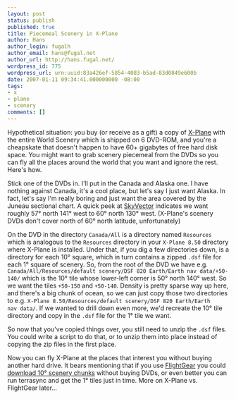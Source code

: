 ```yaml
---
layout: post
status: publish
published: true
title: Piecemeal Scenery in X-Plane
author: Hans
author_login: fugalh
author_email: hans@fugal.net
author_url: http://hans.fugal.net/
wordpress_id: 775
wordpress_url: urn:uuid:83a426ef-5854-4083-b5ad-83d0849e600b
date: 2007-01-11 09:34:41.000000000 -08:00
tags:
- x
- plane
- scenery
comments: []
---
```

<p>Hypothetical situation: you buy (or receive as a gift) a copy of <a href="http://x-plane.com">X-Plane</a> with the entire World Scenery which is shipped on 6 DVD-ROM, and you're a cheapskate that doesn't happen to have 60+ gigabytes of free hard disk space. You might want to grab scenery piecemeal from the DVDs so you can fly all the places around the world that you want and ignore the rest. Here's how.</p>

<p>Stick one of the DVDs in. I'll put in the Canada and Alaska one. I have nothing against Canada, it's a cool place, but let's say I just want Alaska. In fact, let's say I'm really boring and just want the area covered by the Juneau sectional chart. A quick peek at <a href="http://skyvector.com">SkyVector</a> indicates we want roughly 57&deg; north 141&deg; west to 60&deg; north 130&deg; west. (X-Plane's scenery DVDs don't cover north of 60&deg; north latitude, unfortunately)</p>

<p>On the DVD in the directory <code>Canada/All</code> is a directory named <code>Resources</code> which
is analogous to the <code>Resources</code> directory in your <code>X-Plane 8.50</code> directory
where X-Plane is installed. Under that, if you dig a few directories down, is a
directory for each 10&deg; square, which in turn contains a zipped <code>.dsf</code> file
for each 1&deg; square of scenery. So, from the root of the DVD we have e.g.
<code>Canada/All/Resources/default scenery/DSF 820 Earth/Earth nav data/+50-140/</code>
which is the 10&deg; tile whose lower-left corner is 50&deg; north 140&deg;
west. So we want the tiles <code>+50-150</code> and <code>+50-140</code>. Density is pretty sparse
way up here, and there's a big chunk of ocean, so we can just copy those two
directories to e.g. <code>X-Plane 8.50/Resources/default scenery/DSF 820 Earth/Earth
nav data/</code>. If we wanted to drill down even more, we'd recreate the 10&deg;
tile directory and copy in the <code>.dsf</code> file for the 1&deg; tile we want. </p>

<p>So now that you've copied things over, you still need to unzip the <code>.dsf</code>
files. You could write a script to do that, or to unzip them into place instead
of copying the zip files in the first place.</p>

<p>Now you can fly X-Plane at the places that interest you without buying another hard drive. It bears mentioning that if you use <a href="http://flightgear.org/">FlightGear</a> you could <a href="http://flightgear.org/Downloads/scenery.html">download 10&deg; scenery chunks</a> without buying DVDs, or even better you can run terrasync and get the 1&deg; tiles just in time. More on X-Plane vs. FlightGear later...</p>
